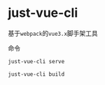# just-vue-cli

基于`webpack`的`vue3.x`脚手架工具

命令

```bash
just-vue-cli serve
```

```bash
just-vue-cli build
```